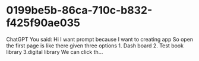 # 0199be5b-86ca-710c-b832-f425f90ae035
ChatGPT You said: Hi I want prompt because I want to creating app So open  the first page is  like there given three options  1. Dash board  2. Test book library  3.digital library  We can click th...
